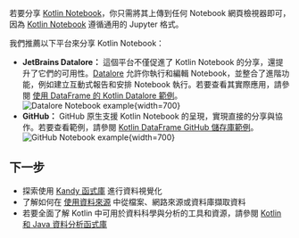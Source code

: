 [//]: # (title: 分享你的 Kotlin Notebook)

若要分享 [Kotlin Notebook](kotlin-notebook-overview.md)，你只需將其上傳到任何 Notebook 網頁檢視器即可，因為 [Kotlin Notebook](data-analysis-overview.md#notebooks) 遵循通用的 Jupyter 格式。

我們推薦以下平台來分享 Kotlin Notebook：

*   **JetBrains Datalore：** 這個平台不僅促進了 Kotlin Notebook 的分享，還提升了它們的可用性。[Datalore](https://datalore.jetbrains.com/) 允許你執行和編輯 Notebook，並整合了進階功能，例如建立互動式報告和安排 Notebook 執行。若要查看其實際應用，請參閱 [使用 DataFrame 的 Kotlin Datalore 範例](https://datalore.jetbrains.com/report/static/KQKedA4jDrKu63O53gEN0z/B5YeMMONSAR78FgKQ9yJyW)。
    ![Datalore Notebook example](datalore-example.png){width=700}
*   **GitHub：** GitHub 原生支援 Kotlin Notebook 的呈現，實現直接的分享與協作。若要查看範例，請參閱 [Kotlin DataFrame GitHub 儲存庫範例](https://github.com/Kotlin/dataframe/blob/master/examples/notebooks/titanic/Titanic.ipynb)。
    ![GitHub Notebook example](github-notebook.png){width=700}

## 下一步

*   探索使用 [Kandy 函式庫](data-analysis-visualization.md) 進行資料視覺化
*   了解如何在 [使用資料來源](data-analysis-work-with-data-sources.md) 中從檔案、網路來源或資料庫擷取資料
*   若要全面了解 Kotlin 中可用於資料科學與分析的工具和資源，請參閱 [Kotlin 和 Java 資料分析函式庫](data-analysis-libraries.md)